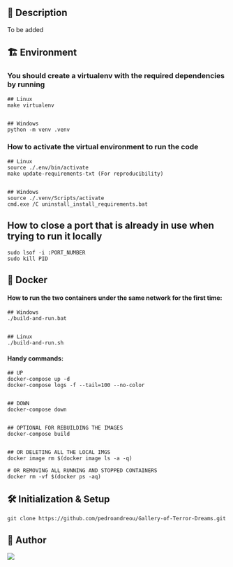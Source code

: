 ## 📰 Description
To be added


## :building_construction: Environment

### You should create a virtualenv with the required dependencies by running
```
## Linux
make virtualenv


## Windows
python -m venv .venv
```


### How to activate the virtual environment to run the code
```
## Linux
source ./.env/bin/activate
make update-requirements-txt (For reproducibility)


## Windows
source ./.venv/Scripts/activate
cmd.exe /C uninstall_install_requirements.bat
```


## How to close a port that is already in use when trying to run it locally
```
sudo lsof -i :PORT_NUMBER
sudo kill PID
```


## :whale: Docker
#### How to run the two containers under the same network for the first time:
```
## Windows
./build-and-run.bat


## Linux
./build-and-run.sh
```

#### Handy commands:
```
## UP
docker-compose up -d
docker-compose logs -f --tail=100 --no-color


## DOWN
docker-compose down


## OPTIONAL FOR REBUILDING THE IMAGES
docker-compose build


## OR DELETING ALL THE LOCAL IMGS
docker image rm $(docker image ls -a -q)

# OR REMOVING ALL RUNNING AND STOPPED CONTAINERS
docker rm -vf $(docker ps -aq)
```


## 🛠 Initialization & Setup
    git clone https://github.com/pedroandreou/Gallery-of-Terror-Dreams.git


## :tophat: Author
<a href="https://www.linkedin.com/in/petrosandreou80/">
  <img align="center" src="https://img.shields.io/badge/Petros LinkedIn-0077B5?style=for-the-badge&logo=linkedin&logoColor=white" />
</a>
